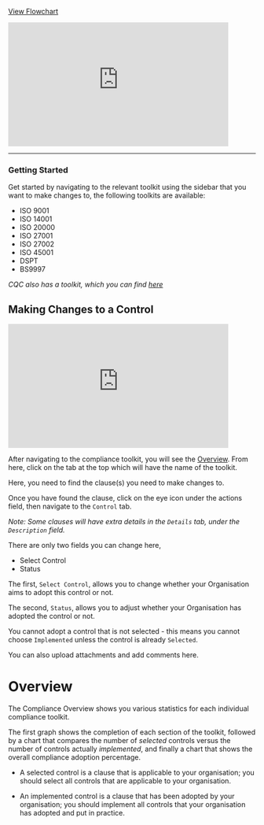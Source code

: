 <p><a target="\_blank" href='/_pdf/Compliance.pdf'> 
View Flowchart
</a></p>

<iframe src="https://www.youtube-nocookie.com/embed/vPWsxiNSQJY?vq=hd1080&rel=0&color=white" width="448" height="252" frameborder="0" allow="fullscreen" allowfullscreen></iframe>

---

### Getting Started

Get started by navigating to the relevant toolkit using the sidebar that you want to make changes to, the following toolkits are available:

+ ISO 9001
+ ISO 14001
+ ISO 20000
+ ISO 27001
+ ISO 27002
+ ISO 45001
+ DSPT
+ BS9997

*CQC also has a toolkit, which you can find [here][CQC]*

## Making Changes to a Control

<iframe src="https://www.youtube-nocookie.com/embed/-Itpgol3b3U?vq=hd1080&rel=0&cc_load_policy=1&color=white" width="448" height="252" frameborder="0" allow="fullscreen" allowfullscreen></iframe>

After navigating to the compliance toolkit, you will see the [Overview][]. From here, click on the tab at the top which will have the name of the toolkit.

Here, you need to find the clause(s) you need to make changes to.

Once you have found the clause, click on the eye icon under the actions field, then navigate to the `Control` tab.

*Note: Some clauses will have extra details in the `Details` tab, under the `Description` field.*

There are only two fields you can change here,

+ Select Control
+ Status

The first, `Select Control`, allows you to change whether your Organisation aims to adopt this control or not.

The second, `Status`, allows you to adjust whether your Organisation has adopted the control or not.

You cannot adopt a control that is not selected - this means you cannot choose `Implemented` unless the control is already `Selected`.

You can also upload attachments and add comments here. 

# Overview

The Compliance Overview shows you various statistics for each individual compliance toolkit.

The first graph shows the completion of each section of the toolkit, followed by a chart that compares the number of *selected* controls versus the number of controls actually *implemented*, and finally a chart that shows the overall compliance adoption percentage.

+ A selected control is a clause that is applicable to your organisation; you should select all controls that are applicable to your organisation.

+ An implemented control is a clause that has been adopted by your organisation; you should implement all controls that your organisation has adopted and put in practice.

[CQC]: ../CQC/CQC
[Overview]: #overview
